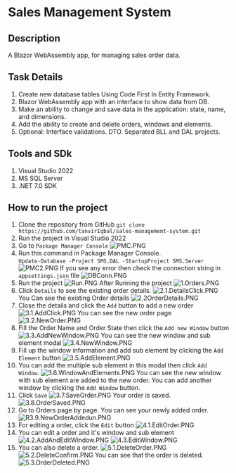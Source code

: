 # Sales Management System

## Description

A Blazor WebAssembly app, for managing sales order data. 

## Task Details

1. Create new database tables Using Code First In Entity Framework.
2. Blazor WebAssembly app with an interface to show data from DB.
3. Make an ability to change and save data in the application: state, name, and dimensions.
4. Add the ability to create and delete orders, windows and elements.
5. Optional: Interface validations. DTO. Separated BLL and DAL projects.

## Tools and SDk

1. Visual Studio 2022
2. MS SQL Server 
3. .NET 7.0 SDK

## How to run the project

1. Clone the repository from GitHub ``git clone https://github.com/tanvirIqbal/sales-management-system.git``
2. Run the project in Visual Studio 2022
3. Go to ``Package Manager Console``
![PMC.PNG](Screenshot/PMC.PNG)
4. Run this command in Package Manager Console.   
``Update-Database -Project SMS.DAL -StartupProject SMS.Server``
![PMC2.PNG](Screenshot/PMC2.PNG)
If you see any error then check the connection string in ``appsettings.json`` file
![DBConn.PNG](Screenshot/DBConn.PNG)
5. Run the project
![Run.PNG](Screenshot/Run.PNG)
After Running the project
![1.Orders.PNG](Screenshot/1.Orders.PNG)
6. Click ``Details`` to see the existing order details.
![2.1.DetailsClick.PNG](Screenshot/2.1.DetailsClick.PNG)
You Can see the existing Order details
![2.2OrderDetails.PNG](Screenshot/2.2OrderDetails.PNG)
7. Close the details and click the ``Add`` button to add a new order
![3.1.AddClick.PNG](Screenshot/3.1.AddClick.PNG)
You can see the new order page
![3.2.NewOrder.PNG](Screenshot/3.2.NewOrder.PNG)
8. Fill the Order Name and Order State then click the ``Add new Window`` button
![3.3.AddNewWindow.PNG](Screenshot/3.3.AddNewWindow.PNG)
You can see the new window and sub element modal
![3.4.NewWindow.PNG](Screenshot/3.4.NewWindow.PNG)
9. Fill up the window information and add sub element by clicking the ``Add Element`` button
![3.5.AddElement.PNG](Screenshot/3.5.AddElement.PNG)
10. You can add the multiple sub element in this modal then click ``Add Window``.
![3.6.WindowAndElements.PNG](Screenshot/3.6.WindowAndElements.PNG)
You can see the new window with sub element are added to the new order. You can add another window by clicking the ``Add Window`` button. 
11. Click ``Save``
![3.7.SaveOrder.PNG](Screenshot/3.7.SaveOrder.PNG)
Your order is saved.
![3.8.OrderSaved.PNG](Screenshot/3.8.OrderSaved.PNG)
12. Go to Orders page by page. You can see your newly added order.
![R3.9.NewOrderAddedun.PNG](Screenshot/3.9.NewOrderAdded.PNG)
13. For editing a order, click the ``Edit`` button
![4.1.EditOrder.PNG](Screenshot/4.1.EditOrder.PNG)
14. You can edit a order and it's window and sub element
![4.2.AddAndEditWindow.PNG](Screenshot/4.2.AddAndEditWindow.PNG)
![4.3.EditWindow.PNG](Screenshot/4.3.EditWindow.PNG)
15. You can also delete a order.
![5.1.DeleteOrder.PNG](Screenshot/5.1.DeleteOrder.PNG)
![5.2.DeleteConfirm.PNG](Screenshot/5.2.DeleteConfirm.PNG)
You can see that the order is deleted.
![5.3.OrderDeleted.PNG](Screenshot/5.3.OrderDeleted.PNG)

